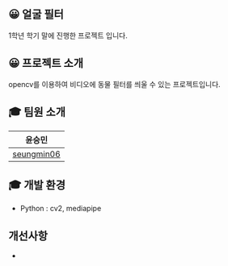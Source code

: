 ## 😀 얼굴 필터
<p>1학년 학기 말에 진행한 프로젝트 입니다.</p>

 
## 😀 프로젝트 소개
opencv를 이용하여 비디오에 동물 필터를 씌울 수 있는 프로젝트입니다.

## 🎓 팀원 소개
|윤승민|
|------|
|<a href="https://github.com/seungmin06">seungmin06</a>|

## 🎓 개발 환경
- Python : cv2, mediapipe

## 개선사항
- 

